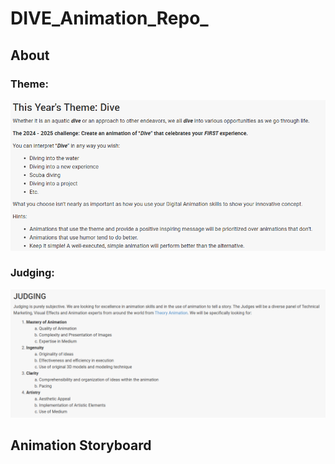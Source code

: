 # DIVE_Animation_Repo_


## About

### Theme:

![Dive animation theme](Dive_Theme.png)

### Judging:

![Dive animation theme](Dive_Judging.png)



## Animation Storyboard




